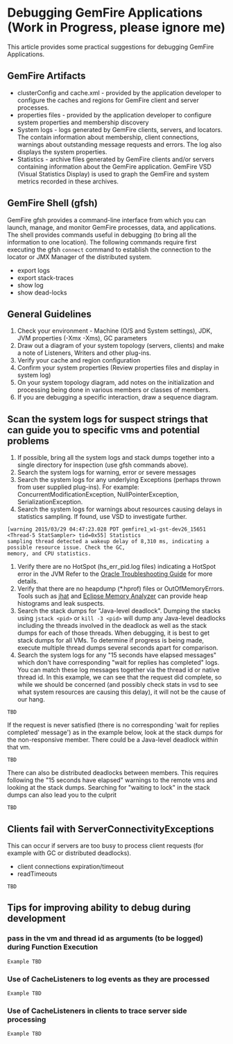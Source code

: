 # Debugging GemFire Applications (Work in Progress, please ignore me)

This article provides some practical suggestions for debugging GemFire Applications.

## GemFire Artifacts
* clusterConfig and cache.xml - provided by the application developer to configure the caches and regions for GemFire client and server processes.
* properties files - provided by the application developer to configure system properties and membership discovery
* System logs - logs generated by GemFire clients, servers, and locators. The contain information about membership, client connections, warnings about outstanding message requests and errors.  The log also displays the system properties.
* Statistics - archive files generated by GemFire clients and/or servers containing information about the GemFire application. GemFire VSD (Visual Statistics Display) is used to graph the GemFire and system metrics recorded in these archives. 

## GemFire Shell (gfsh)
GemFire gfsh provides a command-line interface from which you can launch, manage, and monitor GemFire processes, data, and applications.  The shell provides commands useful in debugging (to bring all the information to one location).  The following commands require first executing the gfsh ```connect``` command to establish the connection to the locator or JMX Manager of the distributed system.
* export logs
* export stack-traces
* show log
* show dead-locks

## General Guidelines
1. Check your environment - Machine (O/S and System settings), JDK, JVM properties (-Xmx -Xms), GC parameters
1. Draw out a diagram of your system topology (servers, clients) and make a note of Listeners, Writers and other plug-ins.  
1. Verify your cache and region configuration
1. Confirm your system properties (Review properties files and display in system log)
1. On your system topology diagram, add notes on the initialization and processing being done in various members or classes of members.  
1. If you are debugging a specific interaction, draw a sequence diagram.

## Scan the system logs for suspect strings that can guide you to specific vms and potential problems
1. If possible, bring all the system logs and stack dumps together into a single directory for inspection (use gfsh commands above).
1. Search the system logs for warning, error or severe messages
1. Search the system logs for any underlying Exceptions (perhaps thrown from user supplied plug-ins).  For example: ConcurrentModificationException, NullPointerException, SerializationException.
1. Search the system logs for warnings about resources causing delays in statistics sampling.  If found, use VSD to investigate further. 
```
[warning 2015/03/29 04:47:23.028 PDT gemfire1_w1-gst-dev26_15651 <Thread-5 StatSampler> tid=0x55] Statistics 
sampling thread detected a wakeup delay of 8,310 ms, indicating a possible resource issue. Check the GC,
memory, and CPU statistics.
```
1. Verify there are no HotSpot (hs_err_pid.log files) indicating a HotSpot error in the JVM
Refer to the [Oracle Troubleshooting Guide](http://www.oracle.com/technetwork/java/javase/crashes-137240.html) for more details.
1. Verify that there are no heapdump (*.hprof) files or OutOfMemoryErrors.
Tools such as [jhat](http://docs.oracle.com/javase/7/docs/technotes/tools/share/jhat.html) and [Eclipse Memory Analyzer](https://eclipse.org/mat/) can provide heap histograms and leak suspects.
1. Search the stack dumps for "Java-level deadlock".  Dumping the stacks using ```jstack <pid>``` or ```kill -3 <pid>``` will dump any Java-level deadlocks including the threads involved in the deadlock as well as the stack dumps for each of those threads.  When debugging, it is best to get stack dumps for all VMs.  To determine if progress is being made, execute multiple thread dumps several seconds apart for comparison. 
1. Search the system logs for any "15 seconds have elapsed messages" which don't have corresponding "wait for replies has completed" logs.  You can match these log messages together via the thread id or native thread id.
In this example, we can see that the request did complete, so while we should be concerned (and possibly check stats in vsd to see what system resources are causing this delay), it will not be the cause of our hang.
```
TBD
```
If the request is never satisfied (there is no corresponding 'wait for replies completed' message') as in the example below, look at the stack dumps for the non-responsive member.  There could be a Java-level deadlock within that vm.
```
TBD 
```
There can also be distributed deadlocks between members.  This requires following the "15 seconds have elapsed" warnings to the remote vms and looking at the stack dumps.  Searching for "waiting to lock" in the stack dumps can also lead you to the culprit
```
TBD
```

## Clients fail with ServerConnectivityExceptions
This can occur if servers are too busy to process client requests (for example with GC or distributed deadlocks).
* client connections expiration/timeout
* readTimeouts
```
TBD
```

## Tips for improving ability to debug during development

### pass in the vm and thread id as arguments (to be logged) during Function Execution
```
Example TBD
```
### Use of CacheListeners to log events as they are processed
```
Example TBD
```
### Use of CacheListeners in clients to trace server side processing
```
Example TBD
```